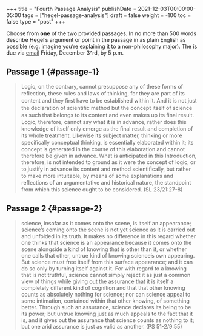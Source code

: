 +++
title = "Fourth Passage Analysis"
publishDate = 2021-12-03T00:00:00-05:00
tags = ["hegel-passage-analysis"]
draft = false
weight = -100
toc = false
type = "post"
+++

Choose from **one** of the two provided passages. In no more than 500 words describe
Hegel&rsquo;s argument or point in the passage in as plain English as possible (e.g.
imagine you&rsquo;re explaining it to a non-philosophy major). The is due via [email](mailto:mclear@unl.edu) Friday,
December 3^rd, by 5 p.m.


## Passage 1 {#passage-1}

> Logic, on the contrary, cannot presuppose any of these forms of reﬂection,
> these rules and laws of thinking, for they are part of its content and they
> ﬁrst have to be established within it. And it is not just the declaration of
> scientiﬁc method but the concept itself of science as such that belongs to
> its content and even makes up its ﬁnal result. Logic, therefore, cannot say
> what it is in advance, rather does this knowledge of itself only emerge as
> the ﬁnal result and completion of its whole treatment. Likewise its subject
> matter, thinking or more speciﬁcally conceptual thinking, is essentially
> elaborated within it; its concept is generated in the course of this
> elaboration and cannot therefore be given in advance. What is anticipated in
> this Introduction, therefore, is not intended to ground as it were the
> concept of logic, or to justify in advance its content and method
> scientiﬁcally, but rather to make more intuitable, by means of some
> explanations and reﬂections of an argumentative and historical nature, the
> standpoint from which this science ought to be considered. (SL 23/21:27-8)


## Passage 2 {#passage-2}

> science, insofar as it comes onto the scene, is itself an appearance;
> science’s coming onto the scene is not yet science as it is carried out and
> unfolded in its truth. It makes no difference in this regard whether one
> thinks that science is an appearance because it comes onto the scene
> alongside a kind of knowing that is other than it, or whether one calls that
> other, untrue kind of knowing science’s own appearing. But science must free
> itself from this surface appearance; and it can do so only by turning
> itself against it. For with regard to a knowing that is not truthful,
> science cannot simply reject it as just a common view of things while giving
> out the assurance that it is itself a completely different kind of cognition
> and that that other knowing counts as absolutely nothing for science; nor
> can science appeal to some intimation, contained within that other knowing,
> of something better. Through such an assurance, science declares its being
> to be its power; but untrue knowing just as much appeals to the fact that it
> is, and it gives out the assurance that science counts as nothing to it; but
> one arid assurance is just as valid as another. (PS 51-2/9:55)
